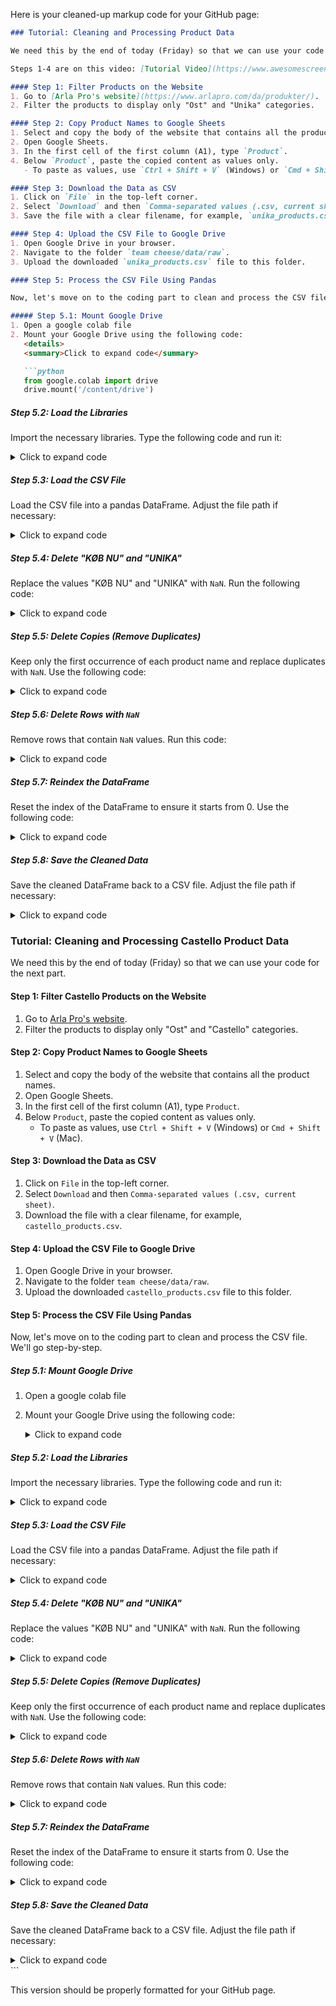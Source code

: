 Here is your cleaned-up markup code for your GitHub page:

```markdown
### Tutorial: Cleaning and Processing Product Data

We need this by the end of today (Friday) so that we can use your code for the next part.

Steps 1-4 are on this video: [Tutorial Video](https://www.awesomescreenshot.com/video/27989529?key=bda2677a21a2a9177cac488092005fef)

#### Step 1: Filter Products on the Website
1. Go to [Arla Pro's website](https://www.arlapro.com/da/produkter/).
2. Filter the products to display only "Ost" and "Unika" categories.

#### Step 2: Copy Product Names to Google Sheets
1. Select and copy the body of the website that contains all the product names.
2. Open Google Sheets.
3. In the first cell of the first column (A1), type `Product`.
4. Below `Product`, paste the copied content as values only.
   - To paste as values, use `Ctrl + Shift + V` (Windows) or `Cmd + Shift + V` (Mac).

#### Step 3: Download the Data as CSV
1. Click on `File` in the top-left corner.
2. Select `Download` and then `Comma-separated values (.csv, current sheet)`.
3. Save the file with a clear filename, for example, `unika_products.csv`.

#### Step 4: Upload the CSV File to Google Drive
1. Open Google Drive in your browser.
2. Navigate to the folder `team cheese/data/raw`.
3. Upload the downloaded `unika_products.csv` file to this folder.

#### Step 5: Process the CSV File Using Pandas

Now, let's move on to the coding part to clean and process the CSV file. We'll go step-by-step to make it easy to follow.

##### Step 5.1: Mount Google Drive
1. Open a google colab file
2. Mount your Google Drive using the following code:
   <details>
   <summary>Click to expand code</summary>

   ```python
   from google.colab import drive
   drive.mount('/content/drive')
   ```

   </details>

##### Step 5.2: Load the Libraries
Import the necessary libraries. Type the following code and run it:
   <details>
   <summary>Click to expand code</summary>

   ```python
   import pandas as pd
   import numpy as np
   ```

   </details>

##### Step 5.3: Load the CSV File
Load the CSV file into a pandas DataFrame. Adjust the file path if necessary:
   <details>
   <summary>Click to expand code</summary>

   ```python
   file_path = '/content/drive/My Drive/team cheese/data/raw/unika_products.csv'
   df = pd.read_csv(file_path)
   ```

   </details>

##### Step 5.4: Delete "KØB NU" and "UNIKA"
Replace the values "KØB NU" and "UNIKA" with `NaN`. Run the following code:
   <details>
   <summary>Click to expand code</summary>

   ```python
   values_to_delete = ['UNIKA', 'KØB NU']
   df['Product'] = df['Product'].replace(values_to_delete, np.nan)
   ```

   </details>

##### Step 5.5: Delete Copies (Remove Duplicates)
Keep only the first occurrence of each product name and replace duplicates with `NaN`. Use the following code:
   <details>
   <summary>Click to expand code</summary>

   ```python
   def remove_duplicates(column):
       seen = set()
       return [x if x not in seen and not seen.add(x) else np.nan for x in column]

   df['Product'] = remove_duplicates(df['Product'])
   ```

   </details>

##### Step 5.6: Delete Rows with `NaN`
Remove rows that contain `NaN` values. Run this code:
   <details>
   <summary>Click to expand code</summary>

   ```python
   df = df.dropna()
   ```

   </details>

##### Step 5.7: Reindex the DataFrame
Reset the index of the DataFrame to ensure it starts from 0. Use the following code:
   <details>
   <summary>Click to expand code</summary>

   ```python
   df = df.reset_index(drop=True)
   ```

   </details>

##### Step 5.8: Save the Cleaned Data
Save the cleaned DataFrame back to a CSV file. Adjust the file path if necessary:
   <details>
   <summary>Click to expand code</summary>

   ```python
   cleaned_file_path = '/content

```markdown
   /drive/My Drive/team cheese/data/processed/unika_products_cleaned.csv'
   df.to_csv(cleaned_file_path, index=False)
   ```

   </details>

### Tutorial: Cleaning and Processing Castello Product Data

We need this by the end of today (Friday) so that we can use your code for the next part.

#### Step 1: Filter Castello Products on the Website
1. Go to [Arla Pro's website](https://www.arlapro.com/da/produkter/).
2. Filter the products to display only "Ost" and "Castello" categories.

#### Step 2: Copy Product Names to Google Sheets
1. Select and copy the body of the website that contains all the product names.
2. Open Google Sheets.
3. In the first cell of the first column (A1), type `Product`.
4. Below `Product`, paste the copied content as values only.
   - To paste as values, use `Ctrl + Shift + V` (Windows) or `Cmd + Shift + V` (Mac).

#### Step 3: Download the Data as CSV
1. Click on `File` in the top-left corner.
2. Select `Download` and then `Comma-separated values (.csv, current sheet)`.
3. Download the file with a clear filename, for example, `castello_products.csv`.

#### Step 4: Upload the CSV File to Google Drive
1. Open Google Drive in your browser.
2. Navigate to the folder `team cheese/data/raw`.
3. Upload the downloaded `castello_products.csv` file to this folder.

#### Step 5: Process the CSV File Using Pandas

Now, let's move on to the coding part to clean and process the CSV file. We'll go step-by-step.

##### Step 5.1: Mount Google Drive
1. Open a google colab file
2. Mount your Google Drive using the following code:
   <details>
   <summary>Click to expand code</summary>

   ```python
   from google.colab import drive
   drive.mount('/content/drive')
   ```

   </details>

##### Step 5.2: Load the Libraries
Import the necessary libraries. Type the following code and run it:
   <details>
   <summary>Click to expand code</summary>

   ```python
   import pandas as pd
   import numpy as np
   ```

   </details>

##### Step 5.3: Load the CSV File
Load the CSV file into a pandas DataFrame. Adjust the file path if necessary:
   <details>
   <summary>Click to expand code</summary>

   ```python
   file_path = '/content/drive/My Drive/team cheese/data/raw/castello_products.csv'
   df = pd.read_csv(file_path)
   ```

   </details>

##### Step 5.4: Delete "KØB NU" and "UNIKA"
Replace the values "KØB NU" and "UNIKA" with `NaN`. Run the following code:
   <details>
   <summary>Click to expand code</summary>

   ```python
   values_to_delete = ['UNIKA', 'KØB NU']
   df['Product'] = df['Product'].replace(values_to_delete, np.nan)
   ```

   </details>

##### Step 5.5: Delete Copies (Remove Duplicates)
Keep only the first occurrence of each product name and replace duplicates with `NaN`. Use the following code:
   <details>
   <summary>Click to expand code</summary>

   ```python
   def remove_duplicates(column):
       seen = set()
       return [x if x not in seen and not seen.add(x) else np.nan for x in column]

   df['Product'] = remove_duplicates(df['Product'])
   ```

   </details>

##### Step 5.6: Delete Rows with `NaN`
Remove rows that contain `NaN` values. Run this code:
   <details>
   <summary>Click to expand code</summary>

   ```python
   df = df.dropna()
   ```

   </details>

##### Step 5.7: Reindex the DataFrame
Reset the index of the DataFrame to ensure it starts from 0. Use the following code:
   <details>
   <summary>Click to expand code</summary>

   ```python
   df = df.reset_index(drop=True)
   ```

   </details>

##### Step 5.8: Save the Cleaned Data
Save the cleaned DataFrame back to a CSV file. Adjust the file path if necessary:
   <details>
   <summary>Click to expand code</summary>

   ```python
   cleaned_file_path = '/content/drive/My Drive/team cheese/data/processed/castello_products_cleaned.csv'
   df.to_csv(cleaned_file_path, index=False)
   ```

   </details>
```

This version should be properly formatted for your GitHub page.
